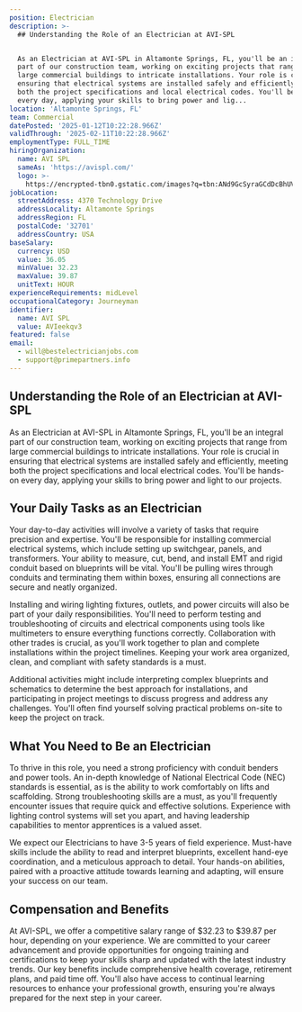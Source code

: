 ```yaml
---
position: Electrician
description: >-
  ## Understanding the Role of an Electrician at AVI-SPL


  As an Electrician at AVI-SPL in Altamonte Springs, FL, you'll be an integral
  part of our construction team, working on exciting projects that range from
  large commercial buildings to intricate installations. Your role is crucial in
  ensuring that electrical systems are installed safely and efficiently, meeting
  both the project specifications and local electrical codes. You'll be hands-on
  every day, applying your skills to bring power and lig...
location: 'Altamonte Springs, FL'
team: Commercial
datePosted: '2025-01-12T10:22:28.966Z'
validThrough: '2025-02-11T10:22:28.966Z'
employmentType: FULL_TIME
hiringOrganization:
  name: AVI SPL
  sameAs: 'https://avispl.com/'
  logo: >-
    https://encrypted-tbn0.gstatic.com/images?q=tbn:ANd9GcSyraGCdDcBhUVCLjb9MI2McsVysMD7wjYlIQ&s
jobLocation:
  streetAddress: 4370 Technology Drive
  addressLocality: Altamonte Springs
  addressRegion: FL
  postalCode: '32701'
  addressCountry: USA
baseSalary:
  currency: USD
  value: 36.05
  minValue: 32.23
  maxValue: 39.87
  unitText: HOUR
experienceRequirements: midLevel
occupationalCategory: Journeyman
identifier:
  name: AVI SPL
  value: AVIeekqv3
featured: false
email:
  - will@bestelectricianjobs.com
  - support@primepartners.info
---
```




## Understanding the Role of an Electrician at AVI-SPL

As an Electrician at AVI-SPL in Altamonte Springs, FL, you'll be an integral part of our construction team, working on exciting projects that range from large commercial buildings to intricate installations. Your role is crucial in ensuring that electrical systems are installed safely and efficiently, meeting both the project specifications and local electrical codes. You'll be hands-on every day, applying your skills to bring power and light to our projects.

## Your Daily Tasks as an Electrician

Your day-to-day activities will involve a variety of tasks that require precision and expertise. You'll be responsible for installing commercial electrical systems, which include setting up switchgear, panels, and transformers. Your ability to measure, cut, bend, and install EMT and rigid conduit based on blueprints will be vital. You'll be pulling wires through conduits and terminating them within boxes, ensuring all connections are secure and neatly organized. 

Installing and wiring lighting fixtures, outlets, and power circuits will also be part of your daily responsibilities. You'll need to perform testing and troubleshooting of circuits and electrical components using tools like multimeters to ensure everything functions correctly. Collaboration with other trades is crucial, as you'll work together to plan and complete installations within the project timelines. Keeping your work area organized, clean, and compliant with safety standards is a must.

Additional activities might include interpreting complex blueprints and schematics to determine the best approach for installations, and participating in project meetings to discuss progress and address any challenges. You'll often find yourself solving practical problems on-site to keep the project on track.

## What You Need to Be an Electrician

To thrive in this role, you need a strong proficiency with conduit benders and power tools. An in-depth knowledge of National Electrical Code (NEC) standards is essential, as is the ability to work comfortably on lifts and scaffolding. Strong troubleshooting skills are a must, as you'll frequently encounter issues that require quick and effective solutions. Experience with lighting control systems will set you apart, and having leadership capabilities to mentor apprentices is a valued asset.

We expect our Electricians to have 3-5 years of field experience. Must-have skills include the ability to read and interpret blueprints, excellent hand-eye coordination, and a meticulous approach to detail. Your hands-on abilities, paired with a proactive attitude towards learning and adapting, will ensure your success on our team.

## Compensation and Benefits

At AVI-SPL, we offer a competitive salary range of $32.23 to $39.87 per hour, depending on your experience. We are committed to your career advancement and provide opportunities for ongoing training and certifications to keep your skills sharp and updated with the latest industry trends. Our key benefits include comprehensive health coverage, retirement plans, and paid time off. You'll also have access to continual learning resources to enhance your professional growth, ensuring you're always prepared for the next step in your career.